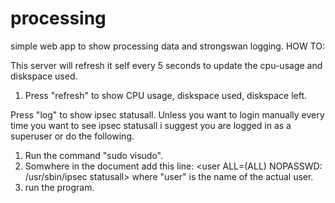 # processing
simple web app to show processing data and strongswan logging.
HOW TO:

This server will refresh it self every 5 seconds to update the cpu-usage and diskspace used.
1. Press "refresh" to show CPU usage, diskspace used, diskspace left.

Press "log" to show ipsec statusall.
Unless you want to login manually every time you want to see ipsec statusall i suggest you are logged in as a superuser or do the following.
1. Run the command "sudo visudo".
2. Somwhere in the document add this line: <user ALL=(ALL) NOPASSWD: /usr/sbin/ipsec statusall> where "user" is the name of the actual user.
3. run the program. 